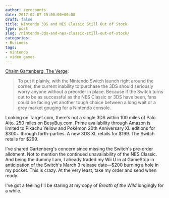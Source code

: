 ```yaml
---
author: zerocounts
date: 2017-02-07 15:00:00+00:00
draft: false
title: Nintendo 3DS and NES Classic Still Out of Stock
type: post
slug: /nintendo-3ds-and-nes-classic-still-out-of-stock/
categories:
- Business
tags:
- nintendo
- video games
---
```


[Chaim Gartenberg, The Verge](http://www.theverge.com/circuitbreaker/2017/2/7/14526666/nintendo-new-3ds-xl-stock-issues-sold-out-switch-third-party-grey-market):

> To put it plainly, with the Nintendo Switch launch right around the corner, the current inability to purchase the 3DS should seriously worry anyone without a preorder in place. Because if the Switch turns out to be as successful as the NES Classic or 3DS have been, fans could be facing yet another tough choice between a long wait or a grey market gouging for a Nintendo console.

Looking on Target.com, there's not a single 3DS within 100 miles of Palo Alto. 250 miles on BesyBuy.com. Prime availability through Amazon is limited to Pikachu Yellow and Pokémon 20th Anniversary XL editions for $300+ through forth-parties. A new 3DS XL retails for $199. The Switch retails for $299.

I've shared Gartenberg's concern since missing the Switch's pre-order allotment. Not to mention the continued unavailability of the NES Classic. And being the dummy I am, I already traded my Wii U in at GameStop in anticipation of the Switch's March 3 release date—$200 burning a hole in my pocket. This is crazy. At the very least, take my order and send when ready.

I've got a feeling I'll be staring at my copy of _Breath of the Wild_ longingly for a while.
